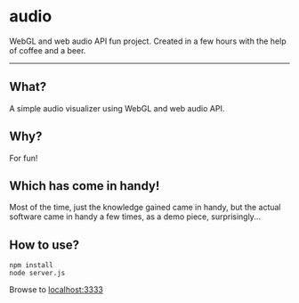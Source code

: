 audio
=====

WebGL and web audio API fun project. Created in a few hours with the help of coffee and a beer.

---

## What?

A simple audio visualizer using WebGL and web audio API.


## Why?

For fun!

## Which has come in handy!

Most of the time, just the knowledge gained came in handy, but the actual software came in handy a few times, as a demo piece, surprisingly...


## How to use?
```
npm install
node server.js
```
Browse to [localhost:3333](localhost:3333)
